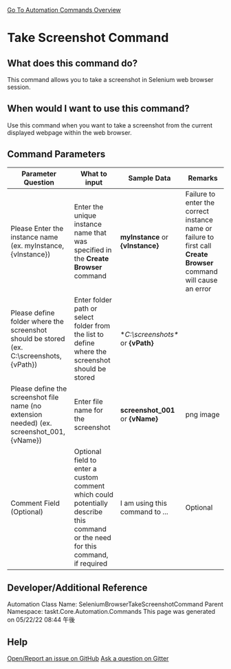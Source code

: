<!--TITLE: Take Screenshot Command -->
<!-- SUBTITLE: a command in the Web Browser Commands group. -->
[Go To Automation Commands Overview](/automation-commands.md)


# Take Screenshot Command


## What does this command do?
This command allows you to take a screenshot in Selenium web browser session.


## When would I want to use this command?
Use this command when you want to take a screenshot from the current displayed webpage within the web browser.


## Command Parameters
| Parameter Question   	| What to input  	|  Sample Data 	| Remarks  	|
| ---                    | ---               | ---           | ---       |
|Please Enter the instance name (ex. myInstance, {vInstance})|Enter the unique instance name that was specified in the **Create Browser** command|**myInstance** or **{vInstance}**|Failure to enter the correct instance name or failure to first call **Create Browser** command will cause an error|
|Please define folder where the screenshot should be stored (ex. C:\screenshots, {vPath})|Enter folder path or select folder from the list to define where the screenshot should be stored|**C:\screenshots\** or **{vPath}**||
|Please define the screenshot file name (no extension needed) (ex. screenshot_001, {vName})|Enter file name for the screenshot|**screenshot_001** or **{vName}**|png image|
|Comment Field (Optional)|Optional field to enter a custom comment which could potentially describe this command or the need for this command, if required|I am using this command to ...|Optional|










## Developer/Additional Reference
Automation Class Name: SeleniumBrowserTakeScreenshotCommand
Parent Namespace: taskt.Core.Automation.Commands
This page was generated on 05/22/22 08:44 午後


## Help
[Open/Report an issue on GitHub](https://github.com/saucepleez/taskt/issues/new)
[Ask a question on Gitter](https://gitter.im/taskt-rpa/Lobby)

